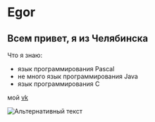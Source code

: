 # Egor
## Всем привет, я из Челябинска

Что я знаю:
* язык программирования  Pascal 
* не много язык программирования Java
* язык программирования C

мой [vk](https://vk.com/id439969712)

![Альтернативный текст](https://images.unsplash.com/photo-1520765051688-9fd6561b22f3?ixlib=rb-0.3.5&ixid=eyJhcHBfaWQiOjEyMDd9&s=1c325949c5640cdb7f845d37a6ce6a8e&auto=format&fit=crop&w=213&q=50)